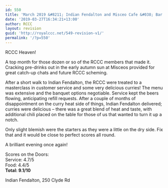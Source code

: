 ```yaml
---
id: 550
title: 'March 2019 &#8211; Indian Fendalton and Misceo Cafe &#038; Bar'
date: '2019-03-27T16:34:21+13:00'
author: RCCC
layout: revision
guid: 'http://royalccc.net/549-revision-v1/'
permalink: '/?p=550'
---
```


RCCC Heaven!

A top month for those dozen or so of the RCCC members that made it. Cracking pre-drinks out in the early autumn sun at Misceos provided for great catch-up chats and future RCCC scheming.

After a short walk to Indian Fendalton, the RCCC were treated to a masterclass in customer service and some very delicious curries! The menu was extensive and the banquet options negotiable. Service kept the beers flowing, anticipating refill requests. After a couple of months of disappointment on the curry heat side of things, Indian Fendalton delivered; curries were delicious – there was a great blend of heat and taste, with additional chili placed on the table for those of us that wanted to turn it up a notch.

Only slight blemish were the starters as they were a little on the dry side. Fix that and it would be close to perfect scores all round.

A brilliant evening once again!

Scores on the Doors:  
Service: 4.7/5  
Food: 4.4/5  
**Total: 9.1/10**

Indian Fendalton, 250 Clyde Rd